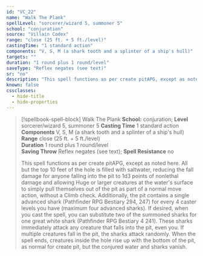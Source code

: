 ```yaml
---
id: "VC_22"
name: "Walk The Plank"
spellLevel: "sorcerer/wizard 5, summoner 5"
school: "conjuration"
source: "Villain Codex"
range: "close (25 ft. + 5 ft./level)"
castingTime: "1 standard action"
components: "V, S, M (a shark tooth and a splinter of a ship's hull)"
targets: ""
duration: "1 round plus 1 round/level"
saveType: "Reflex negates (see text)"
sr: "no"
description: "This spell functions as per create pitAPG, except as noted here. All but the top 10 feet of the hole is filled with saltwater, reducing the fall damage for anyone falling into the pit to 1d3 points of nonlethal damage and allowing Huge or larger creatures at the water's surface to simply pull themselves out of the pit as part of a normal move action, without a Climb check. Additionally, the pit contains a single advanced shark (Pathfinder RPG Bestiary 294, 247) for every 4 caster levels you have (maximum four advanced sharks). If desired, when you cast the spell, you can substitute two of the summoned sharks for one great white shark (Pathfinder RPG Bestiary 4 241). These sharks immediately attack any creature that falls into the pit, even you. If multiple creatures fall in the pit, the sharks attack randomly. When the spell ends, creatures inside the hole rise up with the bottom of the pit, as normal for create pit, but the conjured water and sharks vanish."
known: false
cssclasses:
  - hide-title
  - hide-properties
---
```


> [!spellbook-spell-block] Walk The Plank
> **School:** conjuration; **Level** sorcerer/wizard 5, summoner 5
> **Casting Time** 1 standard action  
> **Components** V, S, M (a shark tooth and a splinter of a ship's hull)  
> **Range** close (25 ft. + 5 ft./level)  
> **Duration** 1 round plus 1 round/level  
> **Saving Throw** Reflex negates (see text); **Spell Resistance** no
> 
> This spell functions as per create pitAPG, except as noted here. All but the top 10 feet of the hole is filled with saltwater, reducing the fall damage for anyone falling into the pit to 1d3 points of nonlethal damage and allowing Huge or larger creatures at the water's surface to simply pull themselves out of the pit as part of a normal move action, without a Climb check. Additionally, the pit contains a single advanced shark (Pathfinder RPG Bestiary 294, 247) for every 4 caster levels you have (maximum four advanced sharks). If desired, when you cast the spell, you can substitute two of the summoned sharks for one great white shark (Pathfinder RPG Bestiary 4 241). These sharks immediately attack any creature that falls into the pit, even you. If multiple creatures fall in the pit, the sharks attack randomly. When the spell ends, creatures inside the hole rise up with the bottom of the pit, as normal for create pit, but the conjured water and sharks vanish.